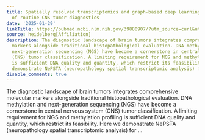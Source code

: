 ```yaml
---
title: Spatially resolved transcriptomics and graph-based deep learning improve accuracy
  of routine CNS tumor diagnostics
date: '2025-01-29'
linkTitle: https://pubmed.ncbi.nlm.nih.gov/39880907/?utm_source=curl&utm_medium=rss&utm_campaign=pubmed-2&utm_content=1FakS-2QOkCT8HsMOQP1bCRQ4YzyumYOmxmF0moLsQ3dFB1E9V&fc=20220326224207&ff=20250130170945&v=2.18.0.post9+e462414
source: heidelberg[Affiliation]
description: The diagnostic landscape of brain tumors integrates comprehensive molecular
  markers alongside traditional histopathological evaluation. DNA methylation and
  next-generation sequencing (NGS) have become a cornerstone in central nervous system
  (CNS) tumor classification. A limiting requirement for NGS and methylation profiling
  is sufficient DNA quality and quantity, which restrict its feasibility. Here we
  demonstrate NePSTA (neuropathology spatial transcriptomic analysis) for ...
disable_comments: true
---
```

The diagnostic landscape of brain tumors integrates comprehensive molecular markers alongside traditional histopathological evaluation. DNA methylation and next-generation sequencing (NGS) have become a cornerstone in central nervous system (CNS) tumor classification. A limiting requirement for NGS and methylation profiling is sufficient DNA quality and quantity, which restrict its feasibility. Here we demonstrate NePSTA (neuropathology spatial transcriptomic analysis) for ...